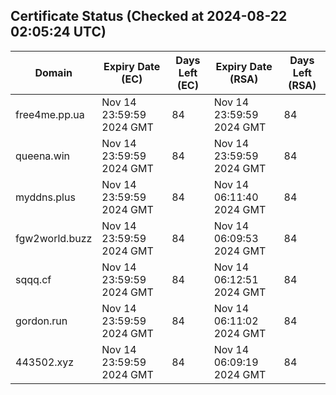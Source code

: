 ## Certificate Status (Checked at 2024-08-22 02:05:24 UTC)
| Domain | Expiry Date (EC) | Days Left (EC) | Expiry Date (RSA) | Days Left (RSA) |
|--------|-------------------|----------------|--------------------|--------------------|
| free4me.pp.ua | Nov 14 23:59:59 2024 GMT | 84 | Nov 14 23:59:59 2024 GMT | 84 |
| queena.win | Nov 14 23:59:59 2024 GMT | 84 | Nov 14 23:59:59 2024 GMT | 84 |
| myddns.plus | Nov 14 23:59:59 2024 GMT | 84 | Nov 14 06:11:40 2024 GMT | 84 |
| fgw2world.buzz | Nov 14 23:59:59 2024 GMT | 84 | Nov 14 06:09:53 2024 GMT | 84 |
| sqqq.cf | Nov 14 23:59:59 2024 GMT | 84 | Nov 14 06:12:51 2024 GMT | 84 |
| gordon.run | Nov 14 23:59:59 2024 GMT | 84 | Nov 14 06:11:02 2024 GMT | 84 |
| 443502.xyz | Nov 14 23:59:59 2024 GMT | 84 | Nov 14 06:09:19 2024 GMT | 84 |
